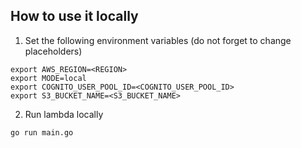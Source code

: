 ## How to use it locally

1. Set the following environment variables (do not forget to change placeholders)

```shell
export AWS_REGION=<REGION>
export MODE=local
export COGNITO_USER_POOL_ID=<COGNITO_USER_POOL_ID>
export S3_BUCKET_NAME=<S3_BUCKET_NAME>
```

2. Run lambda locally

```sh
go run main.go
```

